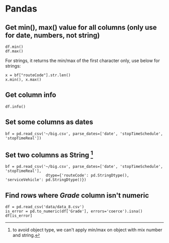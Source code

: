 # Pandas

## Get min(), max() value for all columns (only use for date, numbers, not string)
```
df.min()
df.max()
```

For strings, it returns the min/max of the first character only, use below for strings:

```
x = bf["routeCode"].str.len()
x.min(), x.max()
```

## Get column info
```
df.info()
```

## Set some columns as dates
```
bf = pd.read_csv('~/big.csv', parse_dates=['date', 'stopTimeSchedule', 'stopTimeReal'])
```

## Set two columns as String [^1]
```
bf = pd.read_csv('~/big.csv', parse_dates=['date', 'stopTimeSchedule', 'stopTimeReal'], 
                  dtype={'routeCode': pd.StringDtype(), 'serviceVehicle': pd.StringDtype()})
```

[^1]: to avoid object type, we can't apply min/max on object with mix number and string.

## Find rows where _Grade_ column isn't numeric
```
df = pd.read_csv('data/data_8.csv')
is_error = pd.to_numeric(df['Grade'], errors='coerce').isna()
df[is_error]
```
